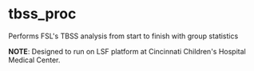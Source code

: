# tbss_proc
Performs FSL's TBSS analysis from start to finish with group statistics

**NOTE**: Designed to run on LSF platform at Cincinnati Children's Hospital Medical Center.
